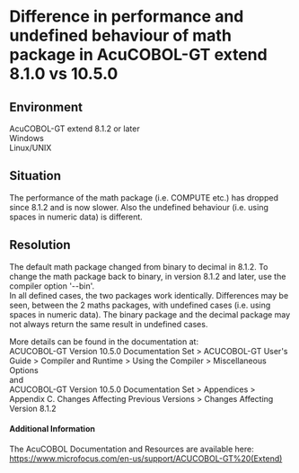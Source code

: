 # Difference in performance and undefined behaviour of math package in AcuCOBOL-GT extend 8.1.0 vs 10.5.0
## Environment
AcuCOBOL-GT extend 8.1.2 or later  
Windows  
Linux/UNIX  

## Situation
The performance of the math package (i.e. COMPUTE etc.) has dropped since 8.1.2 and is now slower. Also the undefined behaviour (i.e. using spaces in numeric data) is different.  

## Resolution
The default math package changed from binary to decimal in 8.1.2. To change the math package back to binary, in version 8.1.2 and later, use the compiler option '--bin'.  
In all defined cases, the two packages work identically. Differences may be seen, between the 2 maths packages, with undefined cases (i.e. using spaces in numeric data). The binary package and the decimal package may not always return the same result in undefined cases.  

More details can be found in the documentation at:  
ACUCOBOL-GT Version 10.5.0 Documentation Set > ACUCOBOL-GT User's Guide > Compiler and Runtime > Using the Compiler > Miscellaneous Options  
and  
ACUCOBOL-GT Version 10.5.0 Documentation Set > Appendices > Appendix C. Changes Affecting Previous Versions > Changes Affecting Version 8.1.2  

 
#### Additional Information
The AcuCOBOL Documentation and Resources are available here:  
https://www.microfocus.com/en-us/support/ACUCOBOL-GT%20(Extend)  